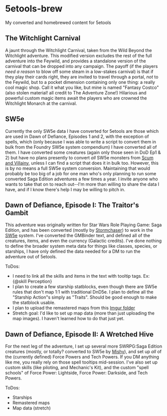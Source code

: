 # 5etools-brew
My converted and homebrewed content for 5etools

## The Witchlight Carnival

A jaunt through the Witchlight Carnival, taken from the Wild Beyond the Witchlight adventure. This modified version excludes the rest of the full adventure into the Feywild, and provides a standalone version of the carnival that can be dropped into any campaign.  The payoff (if the players *need a reason* to blow off some steam in a low-stakes carnival) is that if they play their cards right, they are invited to travel through a portal, *not* to the Feywild, but to a pocket dimension containing only one thing: a really cool magic shop.  Call it what you like, but mine is named "Fantasy Costco"  (also stolen material! all credit to The Adventure Zone!) Hilarious and powerful custom magic items await the players who are crowned the Witchlight Monarch at the carnival.

## SW5e

Currently the only SW5e data I have converted for 5etools are those which are used in Dawn of Defiance, Episodes 1 and 2, with the exception of spells, which (only because I was able to write a script to convert them in bulk from the Foundry SW5e system compendium) I have converted all of them.  I have converted some creatures (again only those seen in DoD Ep1 & 2) but have no plans presently to convert *all* SW5e monsters from [Scum and Villainy](https://sw5e.com/rules/snv), unless I can find a script that does it in bulk too.  However, this is by no means a full SW5e system conversion.  Maintaining that would probably be too big of a job for one man who's only planning to run some converted Saga Edition adventures a few times a year.  I invite anyone who wants to take that on to reach out--I'm more than willing to share the data I have, and if I know there's help I may be willing to pitch in.

## Dawn of Defiance, Episode I: The Traitor's Gambit

This adventure was originally written for Star Wars Role Playing Game: Saga Edition, and has been converted (mostly by [Stormchaser](https://www.gmbinder.com/profile/stormchaser)) to work in the [SW5e](https://SW5e.com) system.  I've converted the GMBinder text, and defined all of the creatures, items, and even the currency (Galactic credits).  I've done nothing to define the broader system meta data for things like classes, species, or starships, I have only defined the data needed for a DM to run the adventure out of 5etools.

ToDos:
- I need to link all the skills and items in the text with tooltip tags.  Ex: {@skill Perception}
- I plan to create a few starship statblocks, even though there are SW5e rules that don't map 1:1 with traditional DnD5e. I plan to define all the "Starship Action"s simply as "Traits".  Should be good enough to make the statblock usable.
- I plan to upload the remastered maps from this [Imgur folder](https://imgur.com/user/peterptero)
- Stretch goal: I'd like to set up map data (more than just uploading the map images). I haven't learned how to do that just yet.

## Dawn of Defiance, Episode II: A Wretched Hive

For the next leg of the adventure, I set up several more SWRPG:Saga Edition creatures (mostly, or totally? converted to SW5e by [Mishy](https://www.gmbinder.com/profile/mishy)), and set up *all* of the (currently defined) Force Powers and Tech Powers.  If you DM anything like me, you really rely on those spell tooltips mid-session.  I've also set up custom skills (like piloting, and Mechanic's Kit), and the custom "spell schools" of Force Power: Lightside, Force Power: Darkside, and Tech Powers.

ToDos:
- Starships
- Remastered maps
- Map data (stretch)
